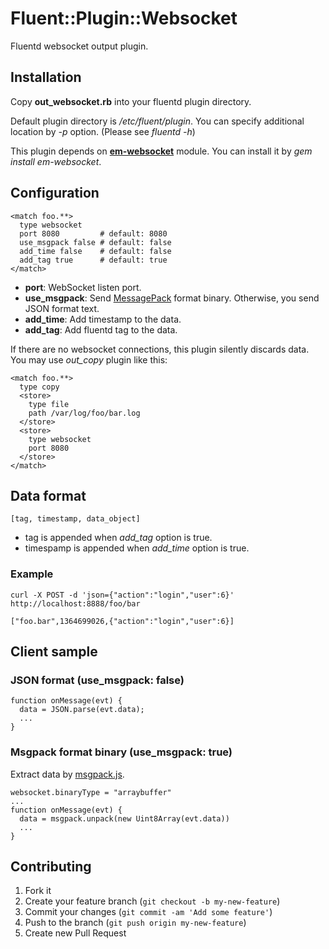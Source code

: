 # Fluent::Plugin::Websocket

Fluentd websocket output plugin.

## Installation

Copy __out_websocket.rb__ into your fluentd plugin directory.

Default plugin directory is _/etc/fluent/plugin_. You can specify additional location by _-p_ option. (Please see _fluentd -h_)

This plugin depends on [__em-websocket__](https://github.com/igrigorik/em-websocket) module. You can  install it by _gem install em-websocket_.


## Configuration
    <match foo.**>
      type websocket
      port 8080         # default: 8080
      use_msgpack false # default: false
      add_time false    # default: false
      add_tag true      # default: true
    </match>

- __port__: WebSocket listen port.
- __use\_msgpack__: Send [MessagePack](http://msgpack.org/) format binary. Otherwise, you send JSON format text.
- __add\_time__: Add timestamp to the data.
- __add\_tag__: Add fluentd tag to the data.

If there are no websocket connections, this plugin silently discards data. You may use _out\_copy_ plugin like this:

    <match foo.**>
      type copy
      <store>
        type file
        path /var/log/foo/bar.log
      </store>
      <store>
        type websocket
        port 8080
      </store>
    </match>

## Data format
    [tag, timestamp, data_object]

- tag is appended when _add\_tag_ option is true.
- timespamp is appended when _add\_time_ option is true.

### Example
    curl -X POST -d 'json={"action":"login","user":6}' http://localhost:8888/foo/bar

    ["foo.bar",1364699026,{"action":"login","user":6}]

## Client sample
### JSON format (use_msgpack: false)
    function onMessage(evt) {
      data = JSON.parse(evt.data);
      ...
    }

### Msgpack format binary (use_msgpack: true)
Extract data by [msgpack.js](https://github.com/msgpack/msgpack-javascript).

    websocket.binaryType = "arraybuffer"
    ...
    function onMessage(evt) {
      data = msgpack.unpack(new Uint8Array(evt.data))
      ...
    }

## Contributing

1. Fork it
2. Create your feature branch (`git checkout -b my-new-feature`)
3. Commit your changes (`git commit -am 'Add some feature'`)
4. Push to the branch (`git push origin my-new-feature`)
5. Create new Pull Request

